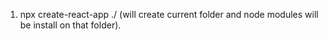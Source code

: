 1. npx create-react-app ./   (will create current folder and node modules will be install on that folder).
